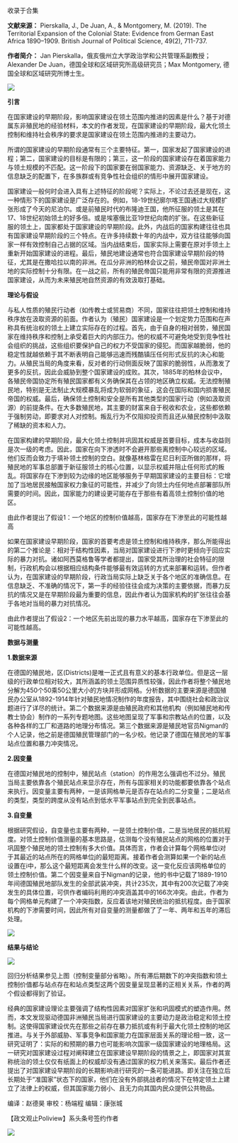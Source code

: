 

收录于合集

**文献来源：** Pierskalla, J., De Juan, A., & Montgomery, M. (2019). The
Territorial Expansion of the Colonial State: Evidence from German East Africa
1890–1909. British Journal of Political Science, 49(2), 711-737.

 **作者简介：** Jan Pierskalla，俄亥俄州立大学政治学和公共管理系副教授；Alexander De
Juan，德国全球和区域研究所高级研究员；Max Montgomery, 德国全球和区域研究所博士生。

  

![](/images/343/2.png)

  

  
  
  

  

  

  

 **引言**

  

在国家建设的早期阶段，影响国家建设在领土范围内推进的因素是什么？基于对德属东非殖民地的经验材料，本文的作者发现，在国家建设的早期阶段，最大化领土控制和维持社会秩序的要求是国家建设在领土范围内推进的主要动力。

  

所谓的国家建设的早期阶段通常有三个主要特征。第一，国家发起了国家建设的进程；第二，国家建设的目标是有限的；第三，这一阶段的国家建设存在着国家能力与领土规模的不匹配。这一阶段下的国家要在弱国家能力、资源缺乏、关于地方的信息缺乏的配置下，在多族群或有竞争性社会组织的情形中展开国家建设。

  

国家建设一般何时会进入具有上述特征的阶段呢？实际上，不论过去还是现在，这一种情形下的国家建设是广泛存在的。例如，18-19世纪廓尔喀王国通过大规模扩张形成了今天的尼泊尔。或是前殖民时代的布隆迪王国，他所征服的领土是其在17、18世纪初始领土的好多倍。或是埃塞俄比亚19世纪向南的扩张。在这些新征服的领土上，国家都处于国家建设的早期阶段。此外，内战后的国家构建往往也具有国家建设早期阶段的三个特点。在许多持续数十年的内战中，双方往往能够向国家一样有效控制自己占据的区域。当内战结束后，国家实际上需要在原对手领土上重新开始国家建设的进程。最后，殖民地建设通常也符合国家建设早期阶段的特征，尤其是在撒哈拉以南的非洲。在瓜分非洲的柏林会议之前，殖民帝国对非洲土地的实际控制十分有限。在一战之前，所有的殖民帝国只能用非常有限的资源推进国家建设，从而为未来殖民地自然资源的有效汲取打基础。

  

  

 **理论与假设**

  

与私人性质的殖民行动者（如传教士或贸易商）不同，国家往往把领土控制和维持秩序放在汲取资源的前面。作者认为（殖民）国家建设是一个划定势力范围和在声称具有统治权的领土上建立实际存在的过程。首先，由于自身的相对弱势，殖民国家在维持秩序和控制上承受着巨大的内部压力。他的权威不可避免地受到竞争性社会组织的挑战，这些组织要保护自己的权力不受国家的侵犯。而国家越脆弱，他的稳定性就越依赖于其不断表明自己能够迅速而残酷镇压任何形式反抗的决心和能力。从殖民当局的角度来看，反对者的行动侧面反映了国家的脆弱性，从而激发了更多的反抗，因此会威胁到整个国家建设的成败。其次，1885年的柏林会议中，各殖民帝国协定所有殖民国家都有义务确保其在占领的地区确立权威。无法控制殖民地，特别是无法制止大规模暴乱将成为软弱的象征，这会在国际和国内损害殖民帝国的权威。最后，确保领土控制和安全是所有其他类型的国家行动（例如汲取资源）的前提条件。在大多数殖民地，其主要的财富来自于税收和农业，这些都依赖于强制劳动，即要求对人对控制。叛乱行为不仅阻抑投资而且还从殖民控制中汲取了稀缺的资本和人力。

  

在国家构建的早期阶段，最大化领土控制并巩固其权威是首要目标，成本与收益则是次一级的考虑。因此，国家在向下渗透时不会避开那些离控制中心较远的区域。他们反而会致力于填补领土控制的空白。就像基林格雷在尼日利亚所做的那样，将殖民地的军事总部置于新征服领土的核心位置，以显示权威并阻止任何形式的叛乱。将国家存在下渗到较为边缘的地区能够服务于早期国家建设的主要目标：它增加了当地居民接触国家权力象征的可能性，并减少了向领土内任何地点部署部队所需要的时间。因此，国家能力的建设更可能存在于那些有着高领土控制价值的地区。

  

由此作者提出了假设1：一个地区的控制价值越高，国家存在下渗至此的可能性越高

  

如果在国家建设早期阶段，国家的首要考虑是领土控制和维持秩序，那么所能得出的第二个推论是：相对于结构性因素，当局对国家建设进行下渗时更倾向于回应实际的暴力对抗。诸如阿西莫格鲁等学者都提出，国家受其所治理的社会特征的限制，行政机构会以根据相应结构条件能够最有效运转的方式来部署和运转。但作者认为，在国家建设的早期阶段，行政当局实际上缺乏关于各个地区的准确信息。在信息缺乏、不准确的情况下，第一手的经验往往会成为决策的主要依据，而暴力反抗的情况又是在早期阶段最为重要的信息，因此作者认为国家机构的扩张往往会基于各地对当局的暴力对抗情况。

  

由此作者提出了假设2：一个地区先前出现的暴力水平越高，国家存在下渗至此的可能性越高。

  

  

 **数据与测量**

  

 **1.数据来源**

  

在德国的殖民地，区(Districts)是唯一正式且有意义的基本行政单位。但是这一层级的行政单位相对较大，其所涵盖的领土范围异质性较强，因此作者将整个殖民地分解为450个50乘50公里大小的方块并形成网格。分析数据的主要来源是德国殖民办公室从1892-1914年针对殖民地情况制作的年度报告，其中围绕社会和政治议题进行了详尽的统计。第二个数据来源是由殖民政府和其他机构（例如殖民地和传教士协会）制作的一系列专题地图。这些地图呈现了军事和宗教站点的位置，以及各种各样的工厂和道路的地理分布情况。第三个数据来源是殖民地官员Nigman的个人记录，他之前是德国殖民管理部门的一名少校。他记录了德国在殖民地的军事站点位置和暴力冲突情况。  

  

 **2.因变量**

  

在德国对殖民地的控制中，殖民站点（station）的作用怎么强调也不过分。殖民当局主要依靠各个殖民站点来显示存在，所有与国家相关的功能都要依靠各个站点来执行。因变量主要有两种，一是该网格单元是否存在站点的二分变量；二是站点的类型，类型的跨度从没有站点到低水平军事站点到完全到民事站点。

  

 **3.自变量**

  

根据研究假设，自变量也主要有两种，一是领土控制价值，二是当地居民的抵抗程度。对领土控制价值测量的基本思路是，估测每个没有殖民站点的网格的位置对于巩固整个殖民地的领土控制有多大价值。具体而言，作者会计算每个网格单位i对于其最近的站点所在的网格单位j的最短距离。接着作者会测算如果一个新的站点设置在i中，那么这个最短距离会发生什么样的改变。这一变化反应该网格单位的领土控制价值。第二个因变量来自于Nigman的记录，他的书中记载了1889-1910年间德国殖民地部队发生的全部武装冲突，共计235次，其中有200次记载了冲突发生的具体位置，可供作者编码利用的冲突涵盖其中的166次冲突。由此，作者为每个网格单元构建了一个冲突指数，反应着该地对殖民统治的抵抗程度。由于国家机构的下渗需要时间，因此所有对自变量的测量都做了了一年、两年和五年的滞后处理。

![](/images/343/3.jpeg)

  

  

 **结果与结论**

  
![](/images/343/4.jpeg)

  

回归分析结果参见上图（控制变量部分省略）。所有滞后期数下的冲突指数和领土控制价值都与站点存在和站点类型这两个因变量呈现显著的正相关关系，作者的两个假设都得到了验证。

  

经典的国家建设理论主要强调了结构性因素对国家扩张和巩固模式的塑造作用。然而，本文发现驱动德国非洲殖民当局进行国家建设的主要动力是政治稳定和领土控制。这使得国家建设优先在那些之前存在暴力抵抗或有利于最大化领土控制的地区推进。与关于外部威胁、军事竞争和国家能力在国家层面关系的理论相一致，这一研究证明了：实际的和预期的暴力也可能影响次国家一级国家建设的地理格局。这一研究对国家建设过程对阐释建立在国家建设早期阶段的情景之上，即国家对其宣称统治的领土仅仅有纸面上的权威却没有通过国家的权力机关来落实。最后作者还提出了对国家建设早期阶段的长期影响进行研究的一条可能进路。即关注在独立后长期处于“准国家”状态下的国家，他们在没有外部挑战者的情况下在特定领土上建立了法律上的权威，但其国家能力弱小、且无力向其国内民众提供公共物品。

  

编译：赵德昊 审校：杨端程 编辑：康张城

【政文观止Poliview】系头条号签约作者

  

![](/images/343/5.jpeg)

